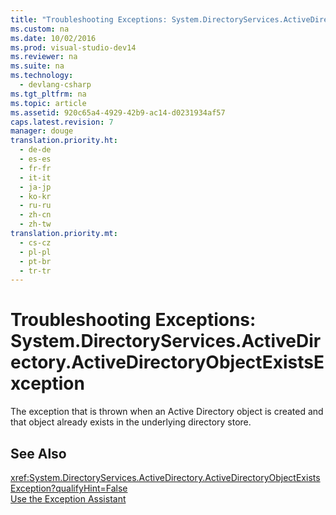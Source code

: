 ```yaml
---
title: "Troubleshooting Exceptions: System.DirectoryServices.ActiveDirectory.ActiveDirectoryObjectExistsException"
ms.custom: na
ms.date: 10/02/2016
ms.prod: visual-studio-dev14
ms.reviewer: na
ms.suite: na
ms.technology: 
  - devlang-csharp
ms.tgt_pltfrm: na
ms.topic: article
ms.assetid: 920c65a4-4929-42b9-ac14-d0231934af57
caps.latest.revision: 7
manager: douge
translation.priority.ht: 
  - de-de
  - es-es
  - fr-fr
  - it-it
  - ja-jp
  - ko-kr
  - ru-ru
  - zh-cn
  - zh-tw
translation.priority.mt: 
  - cs-cz
  - pl-pl
  - pt-br
  - tr-tr
---
```

# Troubleshooting Exceptions: System.DirectoryServices.ActiveDirectory.ActiveDirectoryObjectExistsException
The exception that is thrown when an Active Directory object is created and that object already exists in the underlying directory store.  
  
## See Also  
 <xref:System.DirectoryServices.ActiveDirectory.ActiveDirectoryObjectExistsException?qualifyHint=False>   
 [Use the Exception Assistant](../Topic/How%20to:%20Use%20the%20Exception%20Assistant.md)